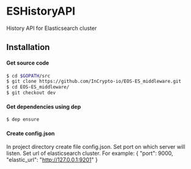 # ESHistoryAPI
History API for Elasticsearch cluster

## Installation
#### Get source code
```sh
$ cd $GOPATH/src
$ git clone https://github.com/InCrypto-io/EOS-ES_middleware.git
$ cd EOS-ES_middleware/
$ git checkout dev
```
#### Get dependencies using dep
```sh
$ dep ensure
```
#### Create config.json
In project directory create file config.json.
Set port on which server will listen.
Set url of elasticsearch cluster.
For example:
    {
        "port": 9000,
        "elastic_url": "http://127.0.0.1:9201"
    }